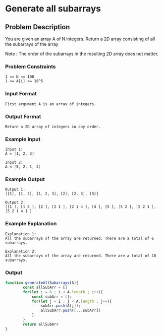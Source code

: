 # Generate all subarrays

## Problem Description
You are given an array A of N integers.
Return a 2D array consisting of all the subarrays of the array

Note : The order of the subarrays in the resulting 2D array does not matter.

### Problem Constraints
````
1 <= N <= 100
1 <= A[i] <= 10^5
````

### Input Format
````
First argument A is an array of integers.
````

### Output Format
````
Return a 2D array of integers in any order.
````

### Example Input
````
Input 1:
A = [1, 2, 3]

Input 2:
A = [5, 2, 1, 4]
````

### Example Output
````
Output 1:
[[1], [1, 2], [1, 2, 3], [2], [2, 3], [3]]

Output 2:
[[1 ], [1 4 ], [2 ], [2 1 ], [2 1 4 ], [4 ], [5 ], [5 2 ], [5 2 1 ], [5 2 1 4 ] ]
````

### Example Explanation
````
Explanation 1:
All the subarrays of the array are returned. There are a total of 6 subarrays.

Explanation 2:
All the subarrays of the array are returned. There are a total of 10 subarrays.
````

### Output

``` javascript showLineNumbers copy filename="JavaScript"
function generateAllSubarrays(A){
        const allSubArr = []
        for(let i = 0 ; i < A.length ; i++){
            const subArr = [];
            for(let j = i ; j < A.length ; j++){
                subArr.push(A[j]);
                allSubArr.push([...subArr])
            }
        }
        return allSubArr
}
```